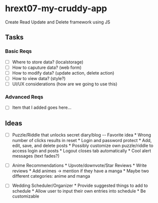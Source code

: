 # hrext07-my-cruddy-app
Create Read Update and Delete framework using JS


## Tasks

### Basic Reqs
- [ ] Where to store data? (localstorage)
- [ ] How to caputure data? (web form)
- [ ] How to modify data? (update action, delete action)
- [ ] How to view data? (style?)
- [ ] UI/UX considerations (how are we going to use this)

### Advanced Reqs
- [ ] Item that I added goes here...


## Ideas
- [ ] Puzzle/Riddle that unlocks secret diary/blog  -- Favorite idea
		* Wrong number of clicks results in reset
		* Login and password protect
		* Add, edit, save, and delete posts
		* Possibly customize own puzzle/riddle to access login and posts
		* Logout closes tab automatically
		* Cool alert messages (text fades?)
- [ ] Anime Recommendations
		* Upvote/downvote/Star Reviews
		* Write reviews
		* Add animes -> mention if they have a manga
		* Maybe two different categories: anime and manga
- [ ] Wedding Scheduler/Organizer
		* Provide suggested things to add to schedule
		* Allow user to input their own entries into schedule
		* Be customizable

